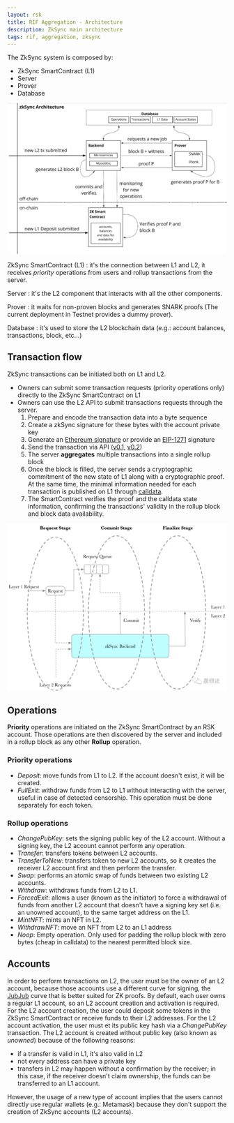```yaml
---
layout: rsk
title: RIF Aggregation - Architecture
description: ZkSync main architecture
tags: rif, aggregation, zksync
---
```


The ZkSync system is composed by:
- ZkSync SmartContract (L1)
- Server
- Prover
- Database 

![Aggregation - Architecture](/assets/img/rif-aggregation/architecture.png)

ZkSync SmartContract (L1)
: it's the connection between L1 and L2, it receives *priority* operations from users and rollup transactions from the server.

Server
: it's the L2 component that interacts with all the other components.

Prover
: it waits for non-proven blocks and generates SNARK proofs (The current deployment in Testnet provides a dummy prover).

Database
: it's used to store the L2 blockchain data (e.g.: account balances, transactions, block, etc...)


## Transaction flow

ZkSync transactions can be initiated both on L1 and L2.
- Owners can submit some transaction requests (priority operations only) directly to the ZkSync SmartContract on L1
- Owners can use the L2 API to submit transactions requests through the server.
    1. Prepare and encode the transaction data into a byte sequence
    2. Create a zkSync signature for these bytes with the account private key
    3. Generate an [Ethereum signature](https://zksync.io/dev/payments/sending_transactions.html#sending-transactions-2) or provide an [EIP-1271](https://eips.ethereum.org/EIPS/eip-1271) signature
    4. Send the transaction via API ([v0.1](https://docs.zksync.io/api/v0.1/#tx-submit), [v0.2](https://docs.zksync.io/apiv02-docs/#transactions-api-v0.2-transactions-post))
    5. The server **aggregates** multiple transactions into a single rollup block
    6. Once the block is filled, the server sends a cryptographic commitment of the new state of L1 along with a cryptographic proof. At the same time, the minimal information needed for each transaction is published on L1 through [calldata](https://docs.soliditylang.org/en/latest/types.html?highlight=calldata#data-location).
    7. The SmartContract verifies the proof and the calldata state information, confirming the transactions' validity in the rollup block and block data availability.

![Aggregation - Transaction flow](/assets/img/rif-aggregation/transaction-flow.png)


## Operations

**Priority** operations are initiated on the ZkSync SmartContract by an RSK account. Those operations are then discovered by the server and included in a rollup block as any other **Rollup** operation.

### Priority operations

- *Deposit*: move funds from L1 to L2. If the account doesn't exist, it will be created.
- *FullExit*: withdraw funds from L2 to L1 without interacting with the server, useful in case of detected censorship. This operation must be done separately for each token.

### Rollup operations

- *ChangePubKey*: sets the signing public key of the L2 account. Without a signing key, the L2 account cannot perform any operation.
- *Transfer*: transfers tokens between L2 accounts.
- *TransferToNew*: transfers token to new L2 accounts, so it creates the receiver L2 account first and then perform the transfer.
- *Swap*: performs an atomic swap of funds between two existing L2 accounts.
- *Withdraw*: withdraws funds from L2 to L1.
- *ForcedExit*: allows a user (known as the initiator) to force a withdrawal of funds from another L2 account that doesn't have a signing key set (i.e. an unowned account), to the same target address on the L1.
- *MintNFT*: mints an NFT in L2.
- *WithdrawNFT*: move an NFT from L2 to an L1 address
- *Noop*: Empty operation. Only used for padding the rollup block with zero bytes (cheap in calldata) to the nearest permitted block size.

## Accounts

In order to perform transactions on L2, the user must be the owner of an L2 account, because those accounts use a different curve for signing, the [JubJub](https://z.cash/technology/jubjub/) curve that is better suited for ZK proofs.
By default, each user owns a regular L1 account, so an L2 account creation and activation is required. For the L2 account creation, the user could deposit some tokens in the ZkSync SmartContract or receive funds to their L2 addresses. For the L2 account activation, the user must et its public key hash via a *ChangePubKey* transaction. The L2 account is created without public key (also known as *unowned*) because of the following reasons:
- if a transfer is valid in L1, it's also valid in L2
- not every address can have a private key
- transfers in L2 may happen without a confirmation by the receiver; in this case, if the receiver doesn't claim ownership, the funds can be transferred to an L1 account.

However, the usage of a new type of account implies that the users cannot directly use regular wallets (e.g.: Metamask) because they don't support the creation of ZkSync accounts (L2 accounts).
